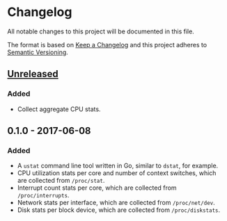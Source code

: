 # Changelog

All notable changes to this project will be documented in this file.

The format is based on [Keep a Changelog](http://keepachangelog.com/) and this project adheres to [Semantic Versioning](http://semver.org/).

## [Unreleased]
### Added
- Collect aggregate CPU stats.

## 0.1.0 - 2017-06-08
### Added
- A `ustat` command line tool written in Go, similar to `dstat`, for example.
- CPU utilization stats per core and number of context switches, which are collected from `/proc/stat`.
- Interrupt count stats per core, which are collected from `/proc/interrupts`.
- Network stats per interface, which are collected from `/proc/net/dev`.
- Disk stats per block device, which are collected from `/proc/diskstats`.

[Unreleased]: https://github.com/penberg/ustat/compare/v0.1.0...HEAD
